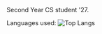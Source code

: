 Second Year CS student '27.

Languages used:
![Top Langs](https://github-readme-stats.vercel.app/api/top-langs/?username=yourusername&layout=compact)
